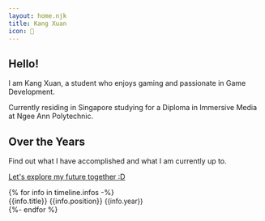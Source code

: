 ```yaml
---
layout: home.njk
title: Kang Xuan
icon: 👋
---
```

## Hello!
I am Kang Xuan, a student who enjoys gaming and passionate in Game Development.

Currently residing in Singapore studying for a Diploma in Immersive Media at Ngee Ann Polytechnic.

## Over the Years
Find out what I have accomplished and what I am currently up to.

<div class="timeline p-exclude mt-5">
    <div class="timeline--content">
        <p><a href="https://twitter.com/k4ngg_">Let's explore my future together :D</a></p>
    </div>
    {% for info in timeline.infos -%}
    <div class="timeline--content  {%- if (loop.index % 2) != 0 %} left {%- endif %}">
        <div class="timeline--box">
            <span class="fw-bold">{{info.title}}</span>
            <span>{{info.position}}</span>
            <span style="font-size: small;">{{info.year}}</span>
        </div>
    </div>
    {%- endfor %}
</div>